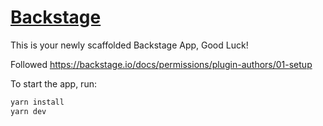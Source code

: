 # [Backstage](https://backstage.io)

This is your newly scaffolded Backstage App, Good Luck!

Followed https://backstage.io/docs/permissions/plugin-authors/01-setup

To start the app, run:

```sh
yarn install
yarn dev
```
